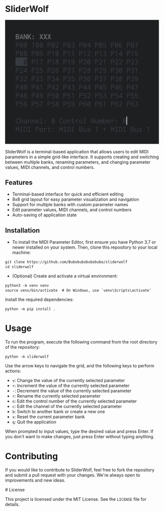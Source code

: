 # SliderWolf

![sliderwolf](sliderwolf_picture.png)

SliderWolf is a terminal-based application that allows users to edit MIDI parameters in a simple grid-like interface. It supports creating and switching between multiple banks, renaming parameters, and changing parameter values, MIDI channels, and control numbers.

## Features
- Terminal-based interface for quick and efficient editing
- 8x8 grid layout for easy parameter visualization and navigation
- Support for multiple banks with custom parameter names
- Edit parameter values, MIDI channels, and control numbers
- Auto-saving of application state

## Installation

- To install the MIDI Parameter Editor, first ensure you have Python 3.7 or newer installed on your system. Then, clone this repository to your local machine:

```shell
git clone https://github.com/Bubobubobubobubo/sliderwolf
cd sliderwolf
```

- (Optional) Create and activate a virtual environment:

```shell
python3 -m venv venv
source venv/bin/activate  # On Windows, use `venv\Scripts\activate`
```

Install the required dependencies:

```shell
python -m pip install .
```

# Usage


To run the program, execute the following command from the root directory of the repository:

```shell
python -m sliderwolf
```

Use the arrow keys to navigate the grid, and the following keys to perform actions:

- `v`: Change the value of the currently selected parameter
- `+`: Increment the value of the currently selected parameter
- `-`: Decrement the value of the currently selected parameter
- `r`: Rename the currently selected parameter
- `n`: Edit the control number of the currently selected parameter
- `c`: Edit the channel of the currently selected parameter
- `b`: Switch to another bank or create a new one
- `x`: Reset the current parameter bank
- `q`: Quit the application

When prompted to input values, type the desired value and press Enter. If you don't want to make changes, just press Enter without typing anything.

# Contributing

If you would like to contribute to SliderWolf, feel free to fork the repository and submit a pull request with your changes. We're always open to improvements and new ideas.

# License

This project is licensed under the MIT License. See the `LICENSE` file for details.
